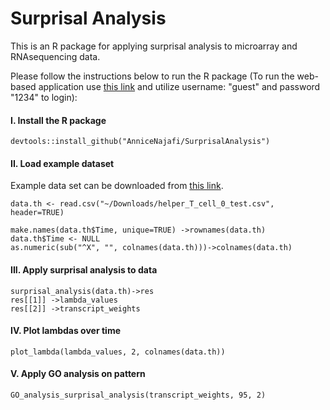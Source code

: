 # Surprisal Analysis

This is an R package for applying surprisal analysis to microarray and RNAsequencing data.

 Please follow the instructions below to run the R package (To run the web-based application use <a href="https://najafiannice.shinyapps.io/surprisal_analysis_app/">this link</a> and utilize username: "guest" and password "1234" to login):

<h4><strong>I.</strong> Install the R package</h4>

```
devtools::install_github("AnniceNajafi/SurprisalAnalysis")
```

<h4><strong>II.</strong> Load example dataset</h4>

Example data set can be downloaded from <a href="https://drive.google.com/file/d/1exoPw_Cnn_vNJACea68oSMTJ4Fg7DNN3/view?usp=drive_link">this link</a>.
```
data.th <- read.csv("~/Downloads/helper_T_cell_0_test.csv", header=TRUE)

make.names(data.th$Time, unique=TRUE) ->rownames(data.th)
data.th$Time <- NULL
as.numeric(sub("^X", "", colnames(data.th)))->colnames(data.th)

```
<h4><strong>III.</strong> Apply surprisal analysis to data</h4>

```
surprisal_analysis(data.th)->res
res[[1]] ->lambda_values
res[[2]] ->transcript_weights
```

<h4><strong>IV.</strong> Plot lambdas over time</h4>

```
plot_lambda(lambda_values, 2, colnames(data.th))
```
<h4><strong>V.</strong> Apply GO analysis on pattern</h4>

```
GO_analysis_surprisal_analysis(transcript_weights, 95, 2)
```



